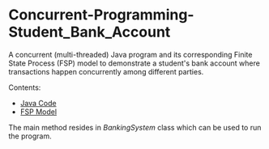 # Concurrent-Programming-Student_Bank_Account
A concurrent (multi-threaded) Java program and its corresponding Finite State Process (FSP) model to demonstrate a student's bank account where transactions happen concurrently among different parties.

Contents:
* [Java Code](https://github.com/Ravindu-97/Concurrent-Programming-Student_Bank_Account/tree/main/src)
* [FSP Model](https://github.com/Ravindu-97/Concurrent-Programming-Student_Bank_Account/blob/main/BankSystem.lts)

The main method resides in *BankingSystem* class which can be used to run the program.
